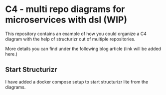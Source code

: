 # C4 - multi repo diagrams for microservices with dsl (WIP)

This repository contains an example of how you could organize a C4 diagram with the help of structurizr out of multiple repositories.

More details you can find under the following blog article (link will be added here.)

## Start Structurizr
I have added a docker compose setup to start structurizr lite from the diagrams.